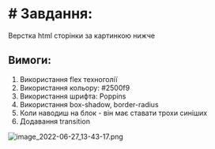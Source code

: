 # # **Завдання:**

Верстка html сторінки за картинкою нижче

## **Вимоги:**

1. Використання flex техноголії
2. Використання кольору: #2500f9
3. Використання шрифта: Poppins
4. Використання box-shadow, border-radius
5. Коли наводиш на блок - він має ставати трохи синіших
6. Додавання transition

![image_2022-06-27_13-43-17.png](https://s3-us-west-2.amazonaws.com/secure.notion-static.com/dad50bc2-66f9-4289-a69f-62e1ac5604e2/image_2022-06-27_13-43-17.png)
